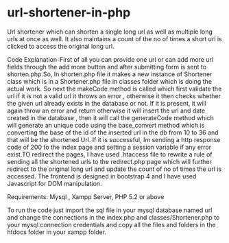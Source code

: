 # url-shortener-in-php

Url shortener which can shorten a single long url as well as multiple long urls at once as well.
It also maintains a count of the no of times a short url is clicked to access the original long url.

Code Explanation-First of all you can provide one url or can add more url fields through the add more button and after submitting form is sent to shorten.php.So, In shorten.php file it makes a new instance of Shortener class which is in a Shortener.php file in classes folder which is doing the actual work. So next the makeCode method is called which first validate the url if it is not a valid url it throws an error , otherwise it then checks whether the given url already exists in the database or not. If it is present, it will again throw an error and return otherwise it will insert the url and date created in the database , then it will call the generateCode method which will generate an unique code using the base_convert method which is converting the base of the id of the inserted url in the db from 10 to 36 and that will be the shortened Url. If it is successful, Im sending a http response code of 200 to the index page and setting a session variable if any error exist.TO redirect the pages, I have used .htaccess file to rewrite a rule of sending all the shortened urls to the redirect.php page which will further redirect to the original long url and update the count of no of times the url is accessed. The frontend is designed in bootstrap 4 and I have used Javascript for DOM manipulation.



Requirements:
Mysql ,
Xampp Server, 
PHP 5.2 or above

To run the code just import the sql file in your mysql database named url and change the connections in the index.php and classes/Shortener.php to your mysql connection credentials and copy all the files and folders in the htdocs folder in your xampp folder.
